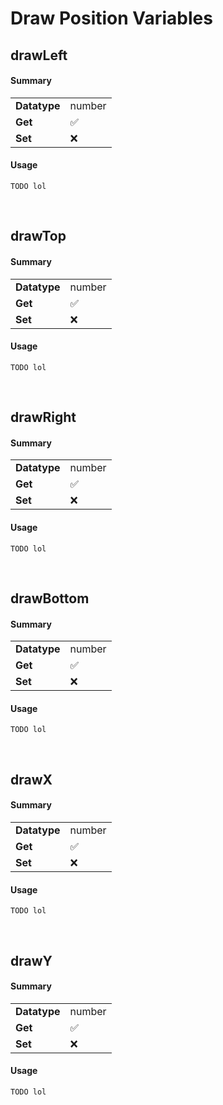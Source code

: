 # Draw Position Variables

## drawLeft

<!-- tabs:start -->

#### **Summary**

<table>
    <tr>
    	<td><b>Datatype</b></td>
    	<td>number</td>
	</tr>
    <tr>
    	<td><b>Get</b></td>
    	<td>✅</td>
	</tr>
    <tr>
    	<td><b>Set</b></td>
    	<td>❌</td>
	</tr>
</table>



#### **Usage**

```gml
TODO lol
```

<!-- tabs:end -->

&nbsp;

## drawTop

<!-- tabs:start -->

#### **Summary**

<table>
    <tr>
    	<td><b>Datatype</b></td>
    	<td>number</td>
	</tr>
    <tr>
    	<td><b>Get</b></td>
    	<td>✅</td>
	</tr>
    <tr>
    	<td><b>Set</b></td>
    	<td>❌</td>
	</tr>
</table>



#### **Usage**

```gml
TODO lol
```

<!-- tabs:end -->

&nbsp;

## drawRight

<!-- tabs:start -->

#### **Summary**

<table>
    <tr>
    	<td><b>Datatype</b></td>
    	<td>number</td>
	</tr>
    <tr>
    	<td><b>Get</b></td>
    	<td>✅</td>
	</tr>
    <tr>
    	<td><b>Set</b></td>
    	<td>❌</td>
	</tr>
</table>



#### **Usage**

```gml
TODO lol
```

<!-- tabs:end -->

&nbsp;

## drawBottom

<!-- tabs:start -->

#### **Summary**

<table>
    <tr>
    	<td><b>Datatype</b></td>
    	<td>number</td>
	</tr>
    <tr>
    	<td><b>Get</b></td>
    	<td>✅</td>
	</tr>
    <tr>
    	<td><b>Set</b></td>
    	<td>❌</td>
	</tr>
</table>



#### **Usage**

```gml
TODO lol
```

<!-- tabs:end -->

&nbsp;

## drawX

<!-- tabs:start -->

#### **Summary**

<table>
    <tr>
    	<td><b>Datatype</b></td>
    	<td>number</td>
	</tr>
    <tr>
    	<td><b>Get</b></td>
    	<td>✅</td>
	</tr>
    <tr>
    	<td><b>Set</b></td>
    	<td>❌</td>
	</tr>
</table>



#### **Usage**

```gml
TODO lol
```

<!-- tabs:end -->

&nbsp;

## drawY

<!-- tabs:start -->

#### **Summary**

<table>
    <tr>
    	<td><b>Datatype</b></td>
    	<td>number</td>
	</tr>
    <tr>
    	<td><b>Get</b></td>
    	<td>✅</td>
	</tr>
    <tr>
    	<td><b>Set</b></td>
    	<td>❌</td>
	</tr>
</table>



#### **Usage**

```gml
TODO lol
```

<!-- tabs:end -->

&nbsp;